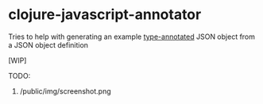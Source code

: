 # clojure-javascript-annotator
Tries to help with generating an example [type-annotated](https://developers.google.com/closure/compiler/docs/js-for-compiler) JSON object from a JSON object definition

[WIP]

TODO:
   1. /public/img/screenshot.png
